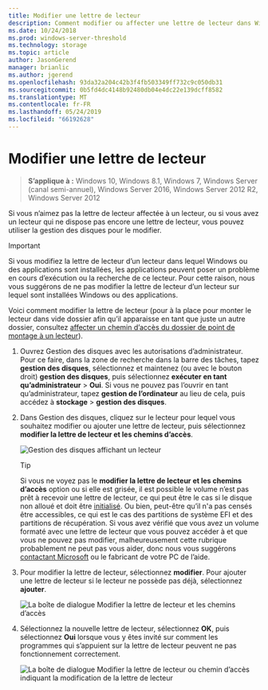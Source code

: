 ```yaml
---
title: Modifier une lettre de lecteur
description: Comment modifier ou affecter une lettre de lecteur dans Windows à l’aide de gestion des disques.
ms.date: 10/24/2018
ms.prod: windows-server-threshold
ms.technology: storage
ms.topic: article
author: JasonGerend
manager: brianlic
ms.author: jgerend
ms.openlocfilehash: 93da32a204c42b3f4fb503349ff732c9c050db31
ms.sourcegitcommit: 0b5fd4dc4148b92480db04e4dc22e139dcff8582
ms.translationtype: MT
ms.contentlocale: fr-FR
ms.lasthandoff: 05/24/2019
ms.locfileid: "66192628"
---
```

# <a name="change-a-drive-letter"></a>Modifier une lettre de lecteur

> **S’applique à :** Windows 10, Windows 8.1, Windows 7, Windows Server (canal semi-annuel), Windows Server 2016, Windows Server 2012 R2, Windows Server 2012

Si vous n’aimez pas la lettre de lecteur affectée à un lecteur, ou si vous avez un lecteur qui ne dispose pas encore une lettre de lecteur, vous pouvez utiliser la gestion des disques pour le modifier.

> [!IMPORTANT]
> Si vous modifiez la lettre de lecteur d’un lecteur dans lequel Windows ou des applications sont installées, les applications peuvent poser un problème en cours d’exécution ou la recherche de ce lecteur. Pour cette raison, nous vous suggérons de ne pas modifier la lettre de lecteur d’un lecteur sur lequel sont installées Windows ou des applications.

Voici comment modifier la lettre de lecteur (pour à la place pour monter le lecteur dans vide dossier afin qu’il apparaisse en tant que juste un autre dossier, consultez [affecter un chemin d’accès du dossier de point de montage à un lecteur](assign-a-mount-point-folder-path-to-a-drive.md)).

1. Ouvrez Gestion des disques avec les autorisations d’administrateur. 
    Pour ce faire, dans la zone de recherche dans la barre des tâches, tapez **gestion des disques**, sélectionnez et maintenez (ou avec le bouton droit) **gestion des disques**, puis sélectionnez **exécuter en tant qu’administrateur**  >  **Oui**. Si vous ne pouvez pas l’ouvrir en tant qu’administrateur, tapez **gestion de l’ordinateur** au lieu de cela, puis accédez à **stockage** > **gestion des disques**.
1. Dans Gestion des disques, cliquez sur le lecteur pour lequel vous souhaitez modifier ou ajouter une lettre de lecteur, puis sélectionnez **modifier la lettre de lecteur et les chemins d’accès**.

    ![Gestion des disques affichant un lecteur](media/change-drive-letter.png)
    > [!TIP]
    > Si vous ne voyez pas le **modifier la lettre de lecteur et les chemins d’accès** option ou si elle est grisée, il est possible le volume n’est pas prêt à recevoir une lettre de lecteur, ce qui peut être le cas si le disque non alloué et doit être [initialisé](initialize-new-disks.md). Ou bien, peut-être qu’il n'a pas censés être accessibles, ce qui est le cas des partitions de système EFI et des partitions de récupération. Si vous avez vérifié que vous avez un volume formaté avec une lettre de lecteur que vous pouvez accéder à et que vous ne pouvez pas modifier, malheureusement cette rubrique probablement ne peut pas vous aider, donc nous vous suggérons [contactant Microsoft](https://support.microsoft.com/contactus/) ou le fabricant de votre PC de l’aide.

1. Pour modifier la lettre de lecteur, sélectionnez **modifier**. Pour ajouter une lettre de lecteur si le lecteur ne possède pas déjà, sélectionnez **ajouter**.

    ![La boîte de dialogue Modifier la lettre de lecteur et les chemins d’accès](media/change-drive-letter2.png)
1. Sélectionnez la nouvelle lettre de lecteur, sélectionnez **OK**, puis sélectionnez **Oui** lorsque vous y êtes invité sur comment les programmes qui s’appuient sur la lettre de lecteur peuvent ne pas fonctionnement correctement.

    ![La boîte de dialogue Modifier la lettre de lecteur ou chemin d’accès indiquant la modification de la lettre de lecteur](media/change-drive-letter3.png)